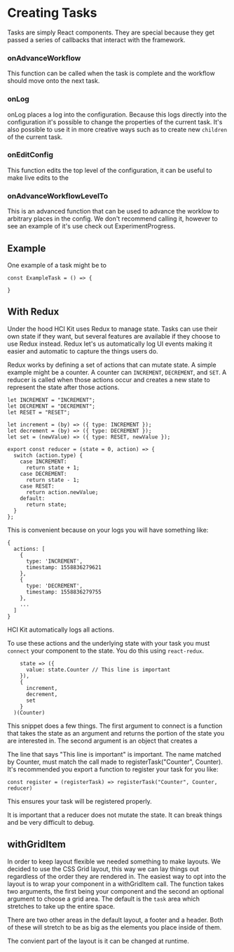 # Creating Tasks

Tasks are simply React components. They are special because they get passed a series of callbacks that interact with the framework.

### onAdvanceWorkflow

This function can be called when the task is complete and the workflow should move onto the next task.

### onLog

onLog places a log into the configuration. Because this logs directly into the configuration it's possible to change the properties of the current task. It's also possible to use it in more creative ways such as to create new `children` of the current task.

### onEditConfig

This function edits the top level of the configuration, it can be useful to make live edits to the

### onAdvanceWorkflowLevelTo

This is an advanced function that can be used to advance the worklow to arbitrary places in the config. We don't recommend calling it, however to see an example of it's use check out ExperimentProgress.

## Example

One example of a task might be to

```
const ExampleTask = () => {

}

```

## With Redux

Under the hood HCI Kit uses Redux to manage state. Tasks can use their own state if they want, but several features are available if they choose to use Redux instead. Redux let's us automatically log UI events making it easier and automatic to capture the things users do.

Redux works by defining a set of actions that can mutate state. A simple example might be a counter. A counter can `INCREMENT`, `DECREMENT`, and `SET`. A reducer is called when those actions occur and creates a new state to represent the state after those actions.

```
let INCREMENT = "INCREMENT";
let DECREMENT = "DECREMENT";
let RESET = "RESET";

let increment = (by) => ({ type: INCREMENT });
let decrement = (by) => ({ type: DECREMENT });
let set = (newValue) => ({ type: RESET, newValue });

export const reducer = (state = 0, action) => {
  switch (action.type) {
    case INCREMENT:
      return state + 1;
    case DECREMENT:
      return state - 1;
    case RESET:
      return action.newValue;
    default:
      return state;
  }
};
```

This is convenient because on your logs you will have something like:

```
{
  actions: [
    {
      type: 'INCREMENT',
      timestamp: 1558836279621
    },
    {
      type: 'DECREMENT',
      timestamp: 1558836279755
    },
    ...
  ]
}
```

HCI Kit automatically logs all actions.

To use these actions and the underlying state with your task you must `connect` your component to the state. You do this using `react-redux`.

```connect(
    state => ({
      value: state.Counter // This line is important
    }),
    {
      increment,
      decrement,
      set
    }
  )(Counter)
```

This snippet does a few things. The first argument to connect is a function that takes the state as an argument and returns the portion of the state you are interested in. The second argument is an object that creates a

The line that says "This line is important" is important. The name matched by Counter, must match the call made to registerTask("Counter", Counter). It's recommended you export a function to register your task for you like:

```
const register = (registerTask) => registerTask("Counter", Counter, reducer)
```

This ensures your task will be registered properly.

It is important that a reducer does not mutate the state. It can break things and be very difficult to debug.

## withGridItem

In order to keep layout flexible we needed something to make layouts. We decided to use the CSS Grid layout, this way we can lay things out regardless of the order they are rendered in. The easiest way to opt into the layout is to wrap your component in a withGridItem call. The function takes two arguments, the first being your component and the second an optional argument to choose a grid area. The default is the `task` area which stretches to take up the entire space.

There are two other areas in the default layout, a footer and a header. Both of these will stretch to be as big as the elements you place inside of them.

The convient part of the layout is it can be changed at runtime.
